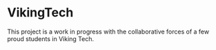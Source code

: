 # VikingTech
This project is a work in progress with the collaborative forces of a few proud students in Viking Tech.
